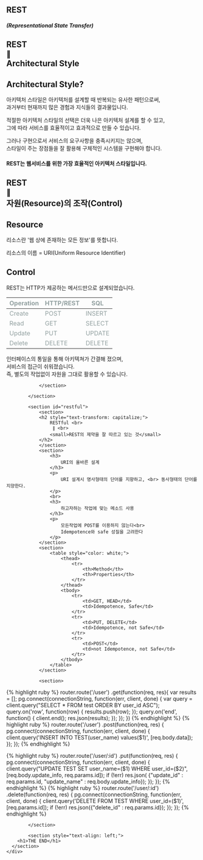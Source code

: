 <html lang="en">
<head>
  <meta charset="utf-8">
  <title>HTTP SPEC</title>
  <link rel="stylesheet" href="/css/reveal.css">
  <link rel="stylesheet" href="/css/theme/moon.css" id="theme">
  <link rel="stylesheet" href="/css/custome/test.css">
  <!--[if lt IE 9]>
	<script src="lib/js/html5shiv.js"></script>
	<![endif]-->
</head>
<body>
  <div class="reveal">
    <div class="slides">
			<section>
				<h1>REST</h1>
				<h5 style="text-transform: capitalize;">(Representational State Transfer)</h5>
			</section>
			<section id="Architectural_style">
				<section>
				<h2 style="text-transform: capitalize;">
					REST <br>
					 ∥ <br>
					Architectural style
				</h2>
				</section>
				<section>
					<h2 style="text-transform: capitalize;">Architectural style?</h2>
					<p>
					아키텍처 스타일은 아키텍처를 설계할 때 반복되는 유사한 패턴으로써,<br>
					과거부터 현재까지 많은 경험과 지식들의 결과물입니다.
					</p>
					<p>
					적절한 아키텍처 스타일의 선택은 더욱 나은 아키텍처 설계를 할 수 있고, <br>
					그에 따라 서비스를 효율적이고 효과적으로 만들 수 있습니다.
					</p>
					<p>
					그러나 구현으로서 서비스의 요구사항을 충족시키지는 않으며, <br>
					스타일이 주는 장점들을 잘 활용해 구체적인 시스템을 구현해야 합니다.
					</p>
					<h4>
					REST는 웹서비스를 위한 가장 효율적인 아키텍처 스타일입니다.
					</h4>
				</section>
			</section>
			<section>
				<section>
				<h2 style="text-transform: capitalize;">
					REST <br>
					 ∥ <br>
					자원(Resource)의 조작(Control)
				</h2>
				</section>
				<section>
					<h2 style="text-transform: capitalize;">Resource</h2>
					<p>
						리소스란 '웹 상에 존재하는 모든 정보'를 뜻합니다.
					</p>
					<p>
						리소스의 이름 = URI(Uniform Resource Identifier)
					</p>					
				</section>
				<section>
					<h2 style="text-transform: capitalize;">Control</h2>
					<p>
						REST는 HTTP가 제공하는 메서드만으로 설계되었습니다.
					</p>
					<p>
						<table style="color: #93a1a1;">
							<thead>
								<tr>
									<th>Operation</th>
									<th>HTTP/REST</th>
									<th>SQL</th>
								</tr>
							</thead>
							<tbody>
								<tr>
									<td>Create</td>
									<td>POST</td>
									<td>INSERT</td>
								</tr>
								<tr>
									<td>Read</td>
									<td>GET</td>
									<td>SELECT</td>
								</tr>
								<tr>
									<td>Update</td>
									<td>PUT</td>
									<td>UPDATE</td>
								</tr>
								<tr>
									<td>Delete</td>
									<td>DELETE</td>
									<td>DELETE</td>
								</tr>
							</tbody>
						</table>
					</p>
					<p>
						인터페이스의 통일을 통해 아키텍쳐가 간결해 졌으며, <br>
						서비스의 접근이 쉬워졌습니다. <br>
						즉, 별도의 작업없이 자원을 그대로 활용할 수 있습니다.
					</p>

				</section>
<!-- 				<section>
					<h2>REST의 구성</h2>
					<ul style="font-size:0.8em;">
						<li>클라이언트/서버 : UI와 처리를 구분(클라이언트의 멀티플랫폼, 서버의 스토리지로서의 기능 지원)</li>
						<li>스테이트리스 서버 : 서버측에서 클라이언트의 상태를 가지지 않음.</li>
						<li>캐시 : 클라이언트와 서버의 통신횟수와 양을 감소 시킨다.</li>
						<li>유니폼 인터페이스 : 인터페이스를 고정한다,</li>
						<li>계층화 시스템 : 시스템을 계층별로 구분해 확장성을 향상시킨다.</li>
						<li>코드 온 디맨드 : 서버가 클라이언트가 실행 시킬 수 있는 로직을 전송해 기능을 확장한다.</li>
					</ul>
				</section> -->
			</section>

			<section id="restful">
				<section>
				<h2 style="text-transform: capitalize;">
					RESTful <br>
					 ∥ <br>
					<small>REST의 제약을 잘 따르고 있는 것</small>
				</h2>
				</section>
				<section>
					<h3>
						URI의 올바른 설계												
					</h3>
					<p>
						URI 설계시 명사형태의 단어를 지향하고, <br> 동사형태의 단어를 지양한다.
					</p>
					<br>
					<h3>
						하고자하는 작업에 맞는 메소드 사용
					</h3>
					<p>
						모든작업에 POST를 이용하지 않는다<br>
						Idempotence와 safe 성질을 고려한다
					</p>
				</section>
				<section>
					<table style="color: white;">
						<thead>
							<tr>
								<th>Method</th>
								<th>Properties</th>
							</tr>
						</thead>
						<tbody>
							<tr>
								<td>GET, HEAD</td>
								<td>Idempotence, Safe</td>
							</tr>
							<tr>
								<td>PUT, DELETE</td>
								<td>Idempotence, not Safe</td>
							</tr>
							<tr>
								<td>POST</td>
								<td>not Idempotence, not Safe</td>
							</tr>
						</tbody>
					</table>
				</section>

				<section>
{% highlight ruby %}
router.route('/user')
    .get(function(req, res){
    	var results = [];
        pg.connect(connectionString, function(err, client, done) {
            var query = client.query("SELECT * FROM test ORDER BY user_id ASC");
            query.on('row', function(row) { results.push(row); });
            query.on('end', function() { client.end(); res.json(results);
            });
        });
    })
{% endhighlight %}
{% highlight ruby %}
router.route('/user')
    .post(function(req, res) {
        pg.connect(connectionString, function(err, client, done) {
            client.query('INSERT INTO TEST(user_name) values($1)', [req.body.data]);
        });
    });
{% endhighlight %}
<div class="box red b1"></div>
<div class="box red b2"></div>
<div class="box green b3"></div>
<div class="box green b4"></div>
<div class="box blue b5"></div>
<div class="box blue b6"></div>
				</section>
				<section>
{% highlight ruby %}
router.route('/user/:id')
    .put(function(req, res) {
        pg.connect(connectionString, function(err, client, done) {
            client.query("UPDATE TEST SET user_name=($1) WHERE user_id=($2)",
             [req.body.update_info, req.params.id]);
            if (!err) res.json(
            {"update_id" : req.params.id,
             "update_name" : req.body.update_info});
        });
    });
{% endhighlight %}
{% highlight ruby %}
router.route('/user/:id')
    .delete(function(req, res) {
        pg.connect(connectionString, function(err, client, done) {
            client.query('DELETE FROM TEST WHERE user_id=($1)', [req.params.id]);
            if (!err) res.json({"delete_id" : req.params.id});
        });
    });
{% endhighlight %}
<div class="box red b7"></div>
<div class="box red b8"></div>
<div class="box green b9"></div>
<div class="box green b10"></div>
<div class="box blue b11"></div>
<div class="box blue b12"></div>
				</section>

			</section>

			<section style="text-align: left;">
        <h1>THE END</h1>
      </section>
    </div>
  </div>
  <script src="/js/jquery-1.11.1.min.js"></script>
  <script src="/lib/js/head.min.js"></script>
  <script src="/js/reveal.js"></script>
  <script>
  Reveal.initialize({
    controls: true,
    progress: true,
    slideNumber: true,
    // width: 960,
    // height: 700,
    fragments: true,
    top: 0
  });
  </script>
</body>

</html>
